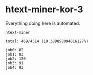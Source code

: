 # htext-miner-kor-3

Everything doing here is automated.

```
htext-miner

total: 469/4514 (10.389898094816127%)

job0: 82
job1: 83
job2: 120
job3: 91
job4: 93
```